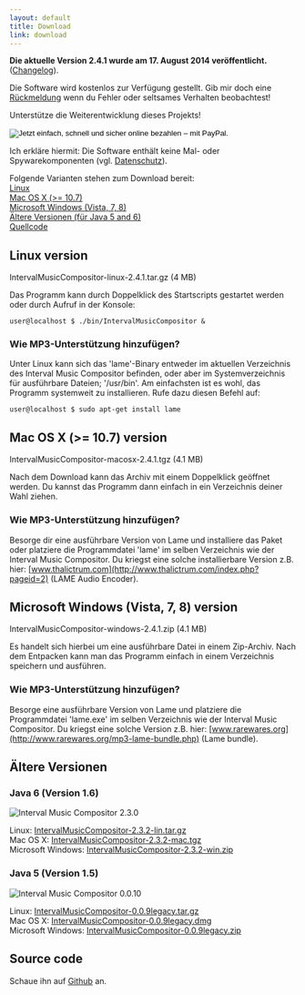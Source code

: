 ```yaml
---
layout: default
title: Download
link: download
---
```


**Die aktuelle Version 2.4.1 wurde am 17. August 2014 veröffentlicht.**<br/>
([Changelog](https://raw.githubusercontent.com/nwaldispuehl/interval-music-compositor/master/intervalmusiccompositor.build/documentation/retorte_IntervalMusicCompositor_changelog.txt)).

Die Software wird kostenlos zur Verfügung gestellt. Gib mir doch eine [Rückmeldung](feedback_support) wenn du Fehler oder seltsames Verhalten beobachtest!

Unterstütze die Weiterentwicklung dieses Projekts! 
<p>
<form action="https://www.paypal.com/cgi-bin/webscr" method="post" target="_top">
<input name="cmd" value="_s-xclick" type="hidden">
<input name="hosted_button_id" value="5LNPUEDL99G62" type="hidden">
<input src="https://www.paypalobjects.com/de_DE/CH/i/btn/btn_donateCC_LG.gif" name="submit" alt="Jetzt einfach, schnell und sicher online bezahlen – mit PayPal." border="0" type="image">
<img alt="" src="https://www.paypalobjects.com/de_DE/i/scr/pixel.gif" width="1" border="0" height="1">
</form>
</p>

Ich erkläre hiermit: Die Software enthält keine Mal- oder Spywarekomponenten (vgl. [Datenschutz](et_cetera/#privacy)). 

Folgende Varianten stehen zum Download bereit: <br/>
[Linux](#linux) <br/>
[Mac OS X (>= 10.7)](#osx) <br/>
[Microsoft Windows (Vista, 7, 8)](#windows) <br/>
[Ältere Versionen (für Java 5 and 6)](#legacy) <br/>
[Quellcode](#source) 


<a name="linux"></a>

## Linux version


IntervalMusicCompositor-linux-2.4.1.tar.gz (4 MB)

Das Programm kann durch Doppelklick des Startscripts gestartet werden oder durch Aufruf in der Konsole:

    user@localhost $ ./bin/IntervalMusicCompositor &

### Wie MP3-Unterstützung hinzufügen?
Unter Linux kann sich das 'lame'-Binary entweder im aktuellen Verzeichnis des Interval Music Compositor befinden, oder aber im Systemverzeichnis für ausführbare Dateien; '/usr/bin'. Am einfachsten ist es wohl, das Programm systemweit zu installieren. Rufe dazu diesen Befehl auf: 

    user@localhost $ sudo apt-get install lame

<a name="osx"></a>

## Mac OS X (>= 10.7) version

IntervalMusicCompositor-macosx-2.4.1.tgz (4.1 MB)

Nach dem Download kann das Archiv mit einem Doppelklick geöffnet werden. Du kannst das Programm dann einfach in ein Verzeichnis deiner Wahl ziehen. 

### Wie MP3-Unterstützung hinzufügen?
Besorge dir eine ausführbare Version von Lame und installiere das Paket oder platziere die Programmdatei 'lame' im selben Verzeichnis wie der Interval Music Compositor. Du kriegst eine solche installierbare Version z.B. hier: [www.thalictrum.com](http://www.thalictrum.com/index.php?pageid=2) (LAME Audio Encoder). 

<a name="windows"></a>

## Microsoft Windows (Vista, 7, 8) version

IntervalMusicCompositor-windows-2.4.1.zip (4.1 MB)

Es handelt sich hierbei um eine ausführbare Datei in einem Zip-Archiv. Nach dem Entpacken kann man das Programm einfach in einem Verzeichnis speichern und ausführen.

### Wie MP3-Unterstützung hinzufügen?
Besorge eine ausführbare Version von Lame und platziere die Programmdatei 'lame.exe' im selben Verzeichnis wie der Interval Music Compositor. Du kriegst eine solche Version z.B. hier: [www.rarewares.org](http://www.rarewares.org/mp3-lame-bundle.php) (Lame bundle). 

<a name="legacy"></a>

## Ältere Versionen

### Java 6 (Version 1.6)
![Interval Music Compositor 2.3.0](/interval-music-compositor/img/imc-2.3.0.jpg)

Linux: [IntervalMusicCompositor-2.3.2-lin.tar.gz](/interval-music-compositor/resources/IntervalMusicCompositor-2.3.2-lin.tar.gz) <br/>
Mac OS X: [IntervalMusicCompositor-2.3.2-mac.tgz](/interval-music-compositor/resources/IntervalMusicCompositor-2.3.2-mac.tgz) <br/>
Microsoft Windows: [IntervalMusicCompositor-2.3.2-win.zip](/interval-music-compositor/resources/IntervalMusicCompositor-2.3.2-win.zip)

### Java 5 (Version 1.5)
![Interval Music Compositor 0.0.10](/interval-music-compositor/img/imc-0.0.10.jpg)

Linux: [IntervalMusicCompositor-0.0.9legacy.tar.gz](/interval-music-compositor/resources/IntervalMusicCompositor-0.0.9legacy.tar.gz) <br/>
Mac OS X: [IntervalMusicCompositor-0.0.9legacy.dmg](/interval-music-compositor/resources/IntervalMusicCompositor-0.0.9legacy.dmg) <br/>
Microsoft Windows: [IntervalMusicCompositor-0.0.9legacy.zip](/interval-music-compositor/resources/IntervalMusicCompositor-0.0.9legacy.zip)

<a name="source"></a>

## Source code
Schaue ihn auf [Github](https://github.com/nwaldispuehl/interval-music-compositor) an.

